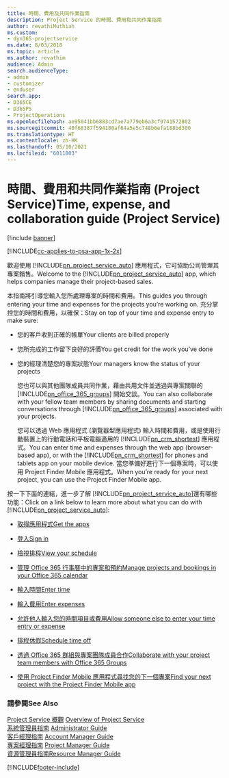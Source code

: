 ```yaml
---
title: 時間、費用及共同作業指南
description: Project Service 的時間、費用和共同作業指南
author: revathiMuthiah
ms.custom:
- dyn365-projectservice
ms.date: 8/03/2018
ms.topic: article
ms.author: revathim
audience: Admin
search.audienceType:
- admin
- customizer
- enduser
search.app:
- D365CE
- D365PS
- ProjectOperations
ms.openlocfilehash: ae95041bb6883cd7ae7a779eb6a3cf9741572802
ms.sourcegitcommit: 40f68387f594180af64a5e5c748b6efa188bd300
ms.translationtype: HT
ms.contentlocale: zh-HK
ms.lasthandoff: 05/10/2021
ms.locfileid: "6011803"
---
```

# <a name="time-expense-and-collaboration-guide-project-service"></a><span data-ttu-id="f9635-103">時間、費用和共同作業指南 (Project Service)</span><span class="sxs-lookup"><span data-stu-id="f9635-103">Time, expense, and collaboration guide (Project Service)</span></span>

[!include [banner](../includes/psa-now-project-operations.md)]

[!INCLUDE[cc-applies-to-psa-app-1x-2x](../includes/cc-applies-to-psa-app-1x-2x.md)]

<span data-ttu-id="f9635-104">歡迎使用 [!INCLUDE[pn_project_service_auto](../includes/pn-project-service-auto.md)] 應用程式，它可協助公司管理其專案銷售。</span><span class="sxs-lookup"><span data-stu-id="f9635-104">Welcome to the [!INCLUDE[pn_project_service_auto](../includes/pn-project-service-auto.md)] app, which helps companies manage their project-based sales.</span></span> 
  
 <span data-ttu-id="f9635-105">本指南將引導您輸入您所處理專案的時間和費用。</span><span class="sxs-lookup"><span data-stu-id="f9635-105">This guides you through entering your time and expenses for the projects you’re working on.</span></span> <span data-ttu-id="f9635-106">充分掌控您的時間和費用，以確保：</span><span class="sxs-lookup"><span data-stu-id="f9635-106">Stay on top of your time and expense entry to make sure:</span></span>  
  
- <span data-ttu-id="f9635-107">您的客戶收到正確的帳單</span><span class="sxs-lookup"><span data-stu-id="f9635-107">Your clients are billed properly</span></span>  
  
- <span data-ttu-id="f9635-108">您所完成的工作留下良好的評價</span><span class="sxs-lookup"><span data-stu-id="f9635-108">You get credit for the work you’ve done</span></span>  
  
- <span data-ttu-id="f9635-109">您的經理清楚您的專案狀態</span><span class="sxs-lookup"><span data-stu-id="f9635-109">Your managers know the status of your projects</span></span>  
  
  <span data-ttu-id="f9635-110">您也可以與其他團隊成員共同作業，藉由共用文件並透過與專案關聯的 [!INCLUDE[pn_office_365_groups](../includes/pn-office-365-groups.md)] 開始交談。</span><span class="sxs-lookup"><span data-stu-id="f9635-110">You can also collaborate with your fellow team members by sharing documents and starting conversations through [!INCLUDE[pn_office_365_groups](../includes/pn-office-365-groups.md)] associated with your projects.</span></span>  
  
  <span data-ttu-id="f9635-111">您可以透過 Web 應用程式 (瀏覽器型應用程式) 輸入時間和費用，或是使用行動裝置上的行動電話和平板電腦適用的 [!INCLUDE[pn_crm_shortest](../includes/pn-crm-shortest.md)] 應用程式。</span><span class="sxs-lookup"><span data-stu-id="f9635-111">You can enter time and expenses through the web app (browser-based app), or with the [!INCLUDE[pn_crm_shortest](../includes/pn-crm-shortest.md)] for phones and tablets app on your mobile device.</span></span> <span data-ttu-id="f9635-112">當您準備好進行下一個專案時，可以使用 Project Finder Mobile 應用程式。</span><span class="sxs-lookup"><span data-stu-id="f9635-112">When you’re ready for your next project, you can use the Project Finder Mobile app.</span></span>  
  
<span data-ttu-id="f9635-113">按一下下面的連結，進一步了解 [!INCLUDE[pn_project_service_auto](../includes/pn-project-service-auto.md)]還有哪些功能：</span><span class="sxs-lookup"><span data-stu-id="f9635-113">Click on a link below to learn more about what you can do with [!INCLUDE[pn_project_service_auto](../includes/pn-project-service-auto.md)]:</span></span>  
  
-   [<span data-ttu-id="f9635-114">取得應用程式</span><span class="sxs-lookup"><span data-stu-id="f9635-114">Get the apps</span></span>](../psa/get-apps.md)  
  
-   [<span data-ttu-id="f9635-115">登入</span><span class="sxs-lookup"><span data-stu-id="f9635-115">Sign in</span></span>](../psa/sign-in.md)  
  
-   [<span data-ttu-id="f9635-116">檢視排程</span><span class="sxs-lookup"><span data-stu-id="f9635-116">View your schedule</span></span>](../psa/view-schedule.md)  
  
-   [<span data-ttu-id="f9635-117">管理 Office 365 行事曆中的專案和預約</span><span class="sxs-lookup"><span data-stu-id="f9635-117">Manage projects and bookings in your Office 365 calendar</span></span>](../psa/manage-project-bookings-office-365-calendar.md)  
  
-   [<span data-ttu-id="f9635-118">輸入時間</span><span class="sxs-lookup"><span data-stu-id="f9635-118">Enter time</span></span>](../psa/enter-time.md)  
  
-   [<span data-ttu-id="f9635-119">輸入費用</span><span class="sxs-lookup"><span data-stu-id="f9635-119">Enter expenses</span></span>](../psa/enter-expenses.md)  
  
-   [<span data-ttu-id="f9635-120">允許他人輸入您的時間項目或費用</span><span class="sxs-lookup"><span data-stu-id="f9635-120">Allow someone else to enter your time entry or expense</span></span>](../psa/allow-someone-else-enter-time-entry-expense.md)  
  
-   [<span data-ttu-id="f9635-121">排程休假</span><span class="sxs-lookup"><span data-stu-id="f9635-121">Schedule time off</span></span>](../psa/schedule-time-off.md)  
  
-   [<span data-ttu-id="f9635-122">透過 Office 365 群組與專案團隊成員合作</span><span class="sxs-lookup"><span data-stu-id="f9635-122">Collaborate with your project team members with Office 365 Groups</span></span>](../psa/collaborate-project-team-members-office-365-groups.md)  
  
-   [<span data-ttu-id="f9635-123">使用 Project Finder Mobile 應用程式尋找您的下一個專案</span><span class="sxs-lookup"><span data-stu-id="f9635-123">Find your next project with the Project Finder Mobile app</span></span>](../psa/find-next-project-finder-mobile-app.md)  
  
### <a name="see-also"></a><span data-ttu-id="f9635-124">請參閱</span><span class="sxs-lookup"><span data-stu-id="f9635-124">See Also</span></span>  
 <span data-ttu-id="f9635-125">[Project Service 概觀](../psa/overview.md) </span><span class="sxs-lookup"><span data-stu-id="f9635-125">[Overview of Project Service](../psa/overview.md) </span></span>  
 <span data-ttu-id="f9635-126">[系統管理員指南](../psa/admin-guide.md) </span><span class="sxs-lookup"><span data-stu-id="f9635-126">[Administrator Guide](../psa/admin-guide.md) </span></span>  
 <span data-ttu-id="f9635-127">[客戶經理指南](../psa/account-manager-guide.md) </span><span class="sxs-lookup"><span data-stu-id="f9635-127">[Account Manager Guide](../psa/account-manager-guide.md) </span></span>  
 <span data-ttu-id="f9635-128">[專案經理指南](../psa/project-manager-guide.md) </span><span class="sxs-lookup"><span data-stu-id="f9635-128">[Project Manager Guide](../psa/project-manager-guide.md) </span></span>  
 [<span data-ttu-id="f9635-129">資源管理員指南</span><span class="sxs-lookup"><span data-stu-id="f9635-129">Resource Manager Guide</span></span>](../psa/resource-manager-guide.md)   


[!INCLUDE[footer-include](../includes/footer-banner.md)]